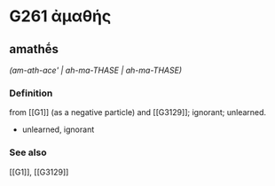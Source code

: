 # G261 ἀμαθής

## amathḗs

_(am-ath-ace' | ah-ma-THASE | ah-ma-THASE)_

### Definition

from [[G1]] (as a negative particle) and [[G3129]]; ignorant; unlearned.

- unlearned, ignorant

### See also

[[G1]], [[G3129]]

